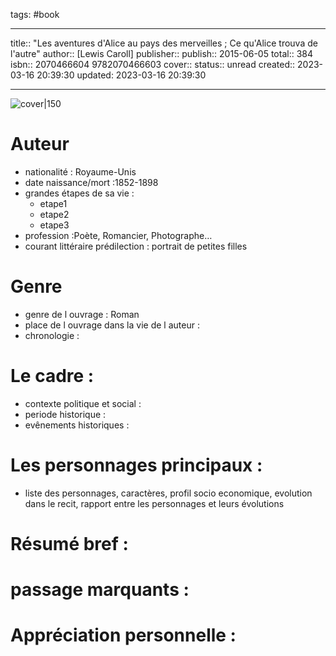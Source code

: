 tags: #book

---

title:: "Les aventures d'Alice au pays des merveilles ; Ce qu'Alice trouva de l'autre"
author:: [Lewis Caroll]
publisher:: 
publish:: 2015-06-05
total:: 384
isbn:: 2070466604 9782070466603
cover:: 
status:: unread
created:: 2023-03-16 20:39:30
updated: 2023-03-16 20:39:30

---

![cover|150]()

# Auteur
- nationalité : Royaume-Unis
- date naissance/mort :1852-1898
- grandes étapes de sa vie :
	- etape1
	- etape2
	- etape3
- profession :Poète, Romancier, Photographe…
- courant littéraire prédilection : portrait de petites filles

# Genre 
- genre de l ouvrage : Roman
- place de l ouvrage dans la vie de l auteur : 
- chronologie : 

# Le cadre :
- contexte politique et social :
- periode historique :
- evênements historiques :


# Les personnages principaux :

- liste des personnages, caractères, profil socio economique, evolution dans le recit, rapport entre les personnages et leurs évolutions

# Résumé bref :



# passage marquants :



# Appréciation personnelle :